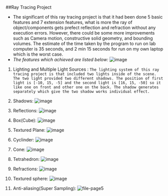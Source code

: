 ##Ray Tracing Project
* The significant of this ray tracing project is that it had been done 5 basic features and 7 extension features, what is more the ray of object/components gets prefect reflection and refraction without any execution errors. However, there could be some more improvements such as Camera motion, constructive solid geometry, and bounding volumes. The estimate of the time taken by the program to run on lab computer is 35 seconds, and 2 min 15 seconds for run on my own laptop which is the worst case.
* *The features which achieved are listed below:*
![image](https://cloud.githubusercontent.com/assets/5027957/16549661/8dc24ee2-41f5-11e6-9ac3-22ee1e0f962f.png)

1. Lighting and Multiple Light Sources :
```The lighting system of this ray tracing project is that included two lights inside of the scene. The two light provided two different shadows. The position of first light is [-10, 15, -5] and the second light is [16, 15, -50] so it like one on front and other one on the back. The shadow generates separately which give the two shadow works individual effect.```

2. Shadows:
![image](https://cloud.githubusercontent.com/assets/5027957/16549677/b91a6638-41f5-11e6-8a82-133bd7796ad5.png)

3. Reflections:
![image](https://cloud.githubusercontent.com/assets/5027957/16549696/dd9bedec-41f5-11e6-9066-86273a9efa74.png)

4. Box(Cube):
![image](https://cloud.githubusercontent.com/assets/5027957/16549701/ec516970-41f5-11e6-9414-af435692d923.png)

5. Textured Plane:
![image](https://cloud.githubusercontent.com/assets/5027957/16549719/23b22a3a-41f6-11e6-8be4-7fd8a9d7d65b.png)

6. Cyclinder:
![image](https://cloud.githubusercontent.com/assets/5027957/16549722/2efca4d8-41f6-11e6-949d-96670fd50953.png)

7. Cone:
![image](https://cloud.githubusercontent.com/assets/5027957/16549727/3ac0201a-41f6-11e6-9cb8-2d3118725ed0.png)

8. Tetrahedron:
![image](https://cloud.githubusercontent.com/assets/5027957/16549729/48baeca4-41f6-11e6-8e96-9d9615a2ef21.png)

9. Refractions:
![image](https://cloud.githubusercontent.com/assets/5027957/16549735/53687194-41f6-11e6-8896-139e44ecb6cc.png)

10. Textured sphere:
![image](https://cloud.githubusercontent.com/assets/5027957/16549739/5f7f7d74-41f6-11e6-98d8-b2659df4be3e.png)

11. Anti-aliasing(Super Sampling):
![file-page5](https://cloud.githubusercontent.com/assets/5027957/16549865/adcfab38-41f7-11e6-90e7-850391dccad5.jpg)
